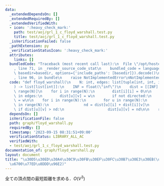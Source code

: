 ```yaml
---
data:
  _extendedDependsOn: []
  _extendedRequiredBy: []
  _extendedVerifiedWith:
  - icon: ':heavy_check_mark:'
    path: test/aoj/grl_1_c_floyd_warshall.test.py
    title: test/aoj/grl_1_c_floyd_warshall.test.py
  _isVerificationFailed: false
  _pathExtension: py
  _verificationStatusIcon: ':heavy_check_mark:'
  attributes:
    links: []
  bundledCode: "Traceback (most recent call last):\n  File \"/opt/hostedtoolcache/PyPy/3.10.13/x64/lib/pypy3.10/site-packages/onlinejudge_verify/documentation/build.py\"\
    , line 71, in _render_source_code_stat\n    bundled_code = language.bundle(stat.path,\
    \ basedir=basedir, options={'include_paths': [basedir]}).decode()\n  File \"/opt/hostedtoolcache/PyPy/3.10.13/x64/lib/pypy3.10/site-packages/onlinejudge_verify/languages/python.py\"\
    , line 96, in bundle\n    raise NotImplementedError\nNotImplementedError\n"
  code: "def floyd_warshall(\n    N: int, edges: list[tuple[int, int, int]], directed=False\n\
    ) -> list[list[int]]:\n    INF = float(\"inf\")\n    dist = [[INF] * N for _ in\
    \ range(N)]\n    for i in range(N):\n        dist[i][i] = 0\n\n    for u, v, w\
    \ in edges:\n        dist[u][v] = w\n        if not directed:\n            dist[v][u]\
    \ = w\n\n    for i in range(N):\n        for u in range(N):\n            for v\
    \ in range(N):\n                nd = dist[u][i] + dist[i][v]\n               \
    \ if dist[u][v] > nd:\n                    dist[u][v] = nd\n\n    return dist\n"
  dependsOn: []
  isVerificationFile: false
  path: graph/floyd_warshall.py
  requiredBy: []
  timestamp: '2023-09-15 08:31:51+09:00'
  verificationStatus: LIBRARY_ALL_AC
  verifiedWith:
  - test/aoj/grl_1_c_floyd_warshall.test.py
documentation_of: graph/floyd_warshall.py
layout: document
title: "\u30D5\u30ED\u30A4\u30C9\u30FB\u30EF\u30FC\u30B7\u30E3\u30EB(\u5168\u70B9\u5BFE\
  \u6700\u77ED\u8DDD\u96E2)"
---
```


全ての頂点間の最短距離を求める．$O(V^3)$
